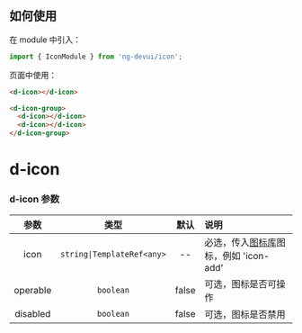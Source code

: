 ## 如何使用

在 module 中引入：

```typescript
import { IconModule } from 'ng-devui/icon';
```

页面中使用：

```html
<d-icon></d-icon>

<d-icon-group>
  <d-icon></d-icon>
  <d-icon></d-icon>
</d-icon-group>
```

# d-icon

### d-icon 参数

|   参数   |            类型            | 默认  | 说明                                                                                        |
| :------: | :------------------------: | :---: | :------------------------------------------------------------------------------------------ |
|   icon   | `string\|TemplateRef<any>` |  --   | 必选，传入[图标库](https://devui.design/icon/ruleResource)图标，例如 'icon-add' |
| operable |         `boolean`          | false | 可选，图标是否可操作                                                                        |
| disabled |         `boolean`          | false | 可选，图标是否禁用                                                                          |
